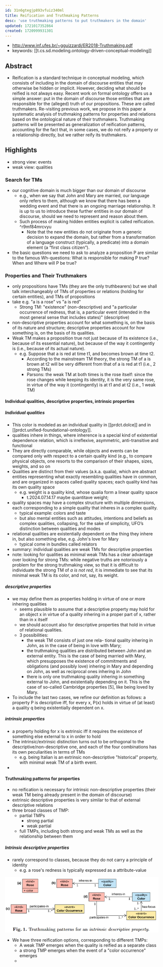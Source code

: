```yaml
---
id: 31n6gtegjp893vfuiz340ml
title: Reification and Truthmaking Patterns
desc: 'use truthmaking patterns to put truthmakers in the domain'
updated: 1721017352864
created: 1720999931301
---
```


- http://www.inf.ufes.br/~gguizzardi/ER2018-Truthmaking.pdf
- keywords: [[t.cs.sd.modeling.ontology-driven-conceptual-modeling]]

## Abstract

- Reification is a standard technique in conceptual modeling, which consists of including in the domain of discourse entities that may otherwise be hidden or implicit. However, deciding what should be reified is not always easy. Recent work on formal ontology offers us a simple answer: put in the domain of discourse those entities that are responsible for the (alleged) truth of our propositions. These are called truthmakers. Re-visiting previous work, we propose in this paper a systematic analysis of truthmaking patterns for properties and relations based on the ontological nature of their truthmakers. Truthmaking patterns will be presented as generalization of reification patterns, accounting for the fact that, in some cases, we do not reify a property or a relationship directly, but we rather reify its truthmakers.

## Highlights

- strong view: events
- weak view: qualities

### Search for TMs

-  our cognitive domain is much bigger than our domain of discourse
   - e.g., when we say that John and Mary are married, our language only refers to them, although we know that there has been a wedding event and that there is an ongoing marriage relationship. It is up to us to introduce these further entities in our domain of discourse, should we need to represent and reason about them. 
   - Such process of making hidden entities explicit is called reification. ^r9mf84mrcvyu
     - Note that the new entities do not originate from a generic decision to expand the domain, but rather from a transformation of a language construct (typically, a predicate) into a domain element (a “first class citizen”).
 - the basic questions we need to ask to analyze a proposition P are similar to the famous Wh-questions: What is responsible for making P true? When and Where will P be true? 

### Properties and Their Truthmakers

-  only propositions have TMs (they are the only truthbearers) but we shall talk interchangeably of TMs of properties or relations (holding for certain entities), and TMs of propositions
-  take e.g. "a is a rose" vs "a is red"
   -  Strong TM: "existence" (non-descriptive) and "a particular occurrence of redness, that is, a particular event (intended in the most general sense that includes states)" (descriptive)
- non-descriptive properties account for
what something is, on the basis of its nature and structure; descriptive properties
account for how something is, on the basis of its qualities.
- Weak TM makes a proposition true not just because of its existence (i.e., because of its essential nature), but because of the way it contingently is (i.e., because of its actual nature).
  - e.g. Suppose that a is red at time t1, and becomes brown at time t2. 
    - According to the mainstream TM theory, the strong TM of a is brown at t2 will be very different from that of a is red at t1 (i.e., 2 strong TMs)
    - Parsons: the weak TM at both times is the rose itself: since the rose changes while keeping its identity, it is the very same rose, in virtue of the way it (contingently) is at t1 and at t2 (i.e., 1 weak TM)

#### Individual qualities, descriptive properties, intrinsic properties

##### Individual qualities

- This color is modeled as an individual quality in [[prdct.dolce]] and in [[prdct.unified-foundational-ontology]].
- qualities inhere in things, where inherence is a special kind of existential dependence relation, which is irreflexive, asymmetric, anti-transitive and functional
- They are directly comparable, while objects and events can be compared only with respect to a certain quality kind (e.g., to compare physical objects, one resorts to the comparison of their shapes, sizes, weights, and so on
-  Qualities are distinct from their values (a.k.a. qualia), which are abstract entities representing what exactly resembling qualities have in common, and are organized in spaces called quality spaces; each quality kind has its own quality space
   -  e.g. weight is a quality kind, whose qualia form a linear quality space
      -  t.2024.07.14.17 maybe quantitave weight; 
-  quality spaces may have a complex structure with multiple dimensions, each corresponding to a simple quality that inheres in a complex quality.
   -  typical example:  colors and taste
   -  but also mental entities such as attitudes, intentions and beliefs as complex qualities, collapsing, for the sake of simplicity, UFO’s distinction between qualities and modes
-  relational qualities are existentially dependent on the thing they inhere in, but also something else, e.g. John's love for Mary
   -  typical come in bundles called relators
-  summary: individual qualities are weak TMs for descriptive properties
  - note:  looking for qualities as minimal weak TMs has a clear advantage over looking for strong TMs: while negative truths are notoriously a problem for the strong truthmaking view, so that it is difficult to individuate the strong TM of *a is not red*, it is immediate to see that its minimal weak TM is its color, and not, say, its weight.
  
##### descriptive properties

- we may define them as properties holding in virtue of one or more inhering qualities
  - seems plausible to assume that a descriptive property may hold for an
  object x in virtue of a quality inhering in a proper part of x, rather than in x
  itself
  - we should account also for descriptive properties that hold in virtue of relational qualities. 
  - 3 possibilities:
    - the weak TM consists of just one rela-
tional quality inhering in John, as in the case of being in love with Mary;
    - the truthmaking qualities are distributed between John and an external entity. This is the case of being married with Mary, which presupposes the existence of commitments and obligations (and possibly love) inhering in Mary and depending on John, as well as reciprocal ones inhering in John
    -  there is only one truthmaking quality inhering in something external to John, and existentially depending on it. This is the case of so-called Cambridge properties [5], like being loved by Mary.
- To include the last two cases, we refine our definition as follows: a property P is descriptive iff, for every x, P(x) holds in virtue of (at least) a quality q being existentially dependent on x.

##### intrinsic properties

-  a property holding for x is extrinsic iff it requires the existence of something else external to x in order to hold
-  The intrinsic/extrinsic distinction turns out to be orthogonal to the descriptive/non-descriptive one, and each of the four combinations has its own peculiarities in terms of TMs
   -  e.g. being Italian is an extrinsic non-descriptive "historical" property, with minimal weak TM of a birth event.
-  

#### Truthmaking patterns for properties

- no reification is necessary for intrinsic non-descriptive properties (their weak TM being already present in the domain of discourse)
- extrinsic descriptive properties is very similar to that of external descriptive relations 
- three broad classes of TMP:
  - partial TMPs
    - strong partial
    - weak partial
  - full TMPs, including both strong and weak TMs as well as the relationship between them

##### Intrinsic descriptive properties

- rarely correspond to classes, because they do not carry a principle of identity
  - e.g. a rose's redness is typically expressed as a attribute-value 

![](/assets/images/2024-07-14-21-22-28.png)

- We have three reification options, corresponding to different TMPs:
  - A weak TMP emerges when the quality is reified as a separate class
  - a strong TMP emerges when the event of a "color occurrence" emerges  
  - 